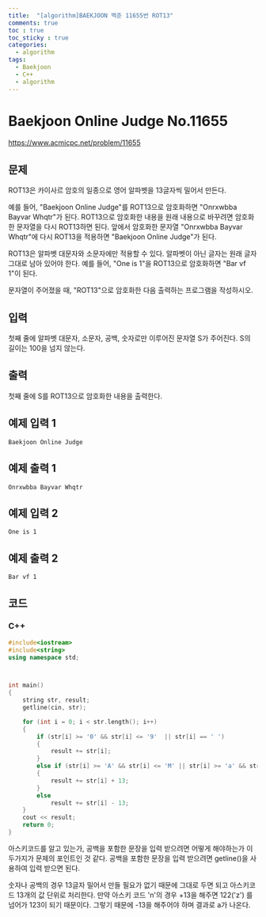 ```yaml
---
title:  "[algorithm]BAEKJOON 백준 11655번 ROT13"
comments: true
toc : true
toc_sticky : true
categories:
  - algorithm
tags:
  - Baekjoon
  - C++
  - algorithm
---
```


# Baekjoon Online Judge No.11655

<https://www.acmicpc.net/problem/11655>

## 문제

ROT13은 카이사르 암호의 일종으로 영어 알파벳을 13글자씩 밀어서 만든다.

예를 들어, "Baekjoon Online Judge"를 ROT13으로 암호화하면 "Onrxwbba Bayvar Whqtr"가 된다. ROT13으로 암호화한 내용을 원래 내용으로 바꾸려면 암호화한 문자열을 다시 ROT13하면 된다. 앞에서 암호화한 문자열 "Onrxwbba Bayvar Whqtr"에 다시 ROT13을 적용하면 "Baekjoon Online Judge"가 된다.

ROT13은 알파벳 대문자와 소문자에만 적용할 수 있다. 알파벳이 아닌 글자는 원래 글자 그대로 남아 있어야 한다. 예를 들어, "One is 1"을 ROT13으로 암호화하면 "Bar vf 1"이 된다.

문자열이 주어졌을 때, "ROT13"으로 암호화한 다음 출력하는 프로그램을 작성하시오.

## 입력

첫째 줄에 알파벳 대문자, 소문자, 공백, 숫자로만 이루어진 문자열 S가 주어진다. S의 길이는 100을 넘지 않는다.

## 출력

첫째 줄에 S를 ROT13으로 암호화한 내용을 출력한다.

## 예제 입력 1 

```
Baekjoon Online Judge
```

## 예제 출력 1 

```
Onrxwbba Bayvar Whqtr
```

## 예제 입력 2 

```
One is 1
```

## 예제 출력 2 

```
Bar vf 1
```

## 코드

### C++

```c++
#include<iostream>
#include<string>
using namespace std;



int main()
{
	string str, result;
	getline(cin, str);

	for (int i = 0; i < str.length(); i++)
	{
		if (str[i] >= '0' && str[i] <= '9'  || str[i] == ' ')
		{
			result += str[i];
		}
		else if (str[i] >= 'A' && str[i] <= 'M' || str[i] >= 'a' && str[i] <= 'm')
		{
			result += str[i] + 13;
		}
		else
			result += str[i] - 13;
	}
	cout << result;
	return 0;
}
```

아스키코드를 알고 있는가, 공백을 포함한 문장을 입력 받으려면 어떻게 해야하는가 이 두가지가 문제의 포인트인 것 같다. 공백을 포함한 문장을 입력 받으려면 getline()을 사용하여 입력 받으면 된다. 

숫자나 공백의 경우 13글자 밀어서 만들 필요가 없기 때문에 그대로 두면 되고 아스키코드 13개의 값 단위로 처리한다. 만약 아스키 코드 'n'의 경우 +13을 해주면 122('z') 를 넘어가 123이 되기 때문이다. 그렇기 때문에 -13을 해주어야 하며 결과로 a가 나온다.